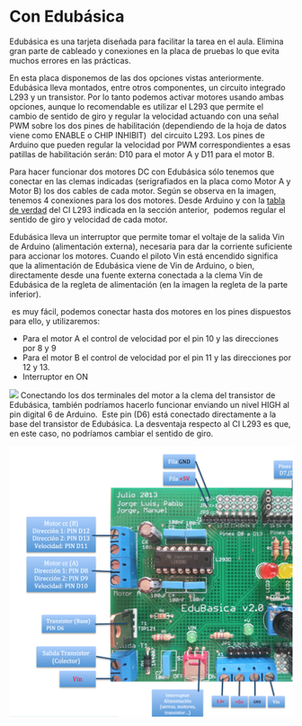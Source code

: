 
# Con Edubásica

Edubásica es una tarjeta diseñada para facilitar la tarea en el aula. Elimina gran parte de cableado y conexiones en la placa de pruebas lo que evita muchos errores en las prácticas. 

En esta placa disponemos de las dos opciones vistas anteriormente. Edubásica lleva montados, entre otros componentes, un circuito integrado L293 y un transistor. Por lo tanto podemos activar motores usando ambas opciones, aunque lo recomendable es utilizar el L293 que permite el cambio de sentido de giro y regular la velocidad actuando con una señal PWM sobre los dos pines de habilitación (dependiendo de la hoja de datos viene como ENABLE o CHIP INHIBIT)  del circuito L293. Los pines de Arduino que pueden regular la velocidad por PWM correspondientes a esas patillas de habilitación serán: D10 para el motor A y D11 para el motor B.

Para hacer funcionar dos motores DC con Edubásica sólo tenemos que conectar en las clemas indicadas (serigrafiados en la placa como Motor A y Motor B) los dos cables de cada motor. Según se observa en la imagen, tenemos 4 conexiones para los dos motores. Desde Arduino y con la [tabla de verdad](sin_edubsica.html) del CI L293 indicada en la sección anterior,  podemos regular el sentido de giro y velocidad de cada motor.

Edubásica lleva un interruptor que permite tomar el voltaje de la salida Vin de Arduino (alimentación externa), necesaria para dar la corriente suficiente para accionar los motores. Cuando el piloto Vin está encendido significa que la alimentación de Edubásica viene de Vin de Arduino, o bien, directamente desde una fuente externa conectada a la clema Vin de Edubásica de la regleta de alimentación (en la imagen la regleta de la parte inferior).

 es muy fácil, podemos conectar hasta dos motores en los pines dispuestos para ello, y utilizaremos:

- Para el motor A el control de velocidad por el pin 10 y las direcciones por 8 y 9
- Para el motor B el control de velocidad por el pin 11 y las direcciones por 12 y 13.
- Interruptor en ON

![](http://localhost:51235/6_Control_robotica/resources/img4.png)
Conectando los dos terminales del motor a la clema del transistor de Edubásica, también podríamos hacerlo funcionar enviando un nivel HIGH al pin digital 6 de Arduino.  Este pin (D6) está conectado directamente a la base del transistor de Edubásica. La desventaja respecto al CI L293 es que, en este caso, no podríamos cambiar el sentido de giro.

![](img/Edubasica-L293.png)


